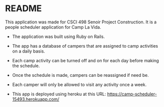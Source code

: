# README

This application was made for CSCI 498 Senoir Project Construction. It is a people scheduler application for Camp La Vida.

* The application was built using Ruby on Rails.

* The app has a database of campers that are assigned to camp activities on a daily basis.

* Each camp activity can be turned off and on for each day before making the schedule.

* Once the schedule is made, campers can be reassigned if need be.

* Each camper will only be allowed to visit any activity once a week.

* This app is deployed using heroku at this URL: https://camp-scheduler-15493.herokuapp.com/
